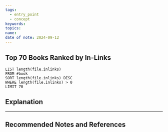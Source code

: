 ```yaml
---
tags:
  - entry_point
  - concept
keywords: 
topics: 
name: 
date of note: 2024-09-12
---
```


## Top 70 Books Ranked by In-Links


```dataview
LIST length(file.inlinks)
FROM #book
SORT length(file.inlinks) DESC
WHERE length(file.inlinks) > 0
LIMIT 70
```




## Explanation





-----------
##  Recommended Notes and References

